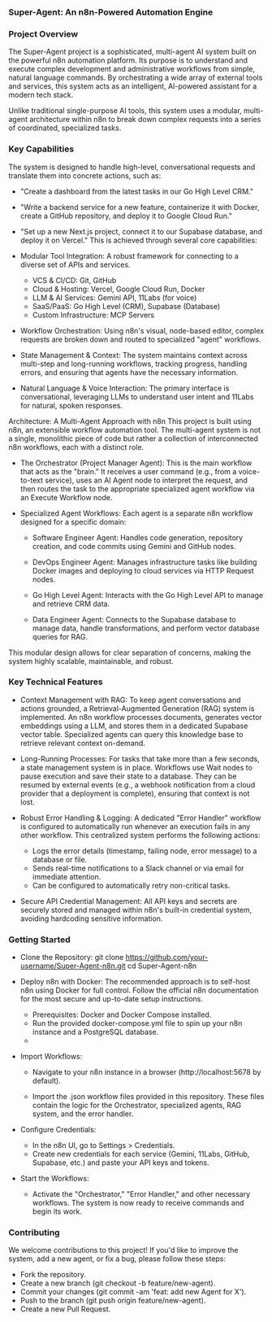 ### Super-Agent: An n8n-Powered Automation Engine

### Project Overview

The Super-Agent project is a sophisticated, multi-agent AI system built on the powerful n8n automation platform. Its purpose is to understand and execute complex development and administrative workflows from simple, natural language commands. By orchestrating a wide array of external tools and services, this system acts as an intelligent, AI-powered assistant for a modern tech stack.

Unlike traditional single-purpose AI tools, this system uses a modular, multi-agent architecture within n8n to break down complex requests into a series of coordinated, specialized tasks.

### Key Capabilities

The system is designed to handle high-level, conversational requests and translate them into concrete actions, such as:

 * "Create a dashboard from the latest tasks in our Go High Level CRM."
   
 * "Write a backend service for a new feature, containerize it with Docker, create a GitHub repository, and deploy it to Google Cloud Run."
   
 * "Set up a new Next.js project, connect it to our Supabase database, and deploy it on Vercel."
This is achieved through several core capabilities:

 * Modular Tool Integration: A robust framework for connecting to a diverse set of APIs and services.
   * VCS & CI/CD: Git, GitHub
   * Cloud & Hosting: Vercel, Google Cloud Run, Docker
   * LLM & AI Services: Gemini API, 11Labs (for voice)
   * SaaS/PaaS: Go High Level (CRM), Supabase (Database)
   * Custom Infrastructure: MCP Servers
 * Workflow Orchestration: Using n8n's visual, node-based editor, complex requests are broken down and routed to specialized "agent" workflows.
   
 * State Management & Context: The system maintains context across multi-step and long-running workflows, tracking progress, handling errors, and ensuring that agents have the necessary information.
   
 * Natural Language & Voice Interaction: The primary interface is conversational, leveraging LLMs to understand user intent and 11Labs for natural, spoken responses.
   
Architecture: A Multi-Agent Approach with n8n
This project is built using n8n, an extensible workflow automation tool. The multi-agent system is not a single, monolithic piece of code but rather a collection of interconnected n8n workflows, each with a distinct role.

 * The Orchestrator (Project Manager Agent): This is the main workflow that acts as the "brain." It receives a user command (e.g., from a voice-to-text service), uses an AI Agent node to interpret the request, and then routes the task to the appropriate specialized agent workflow via an Execute Workflow node.
   
 * Specialized Agent Workflows: Each agent is a separate n8n workflow designed for a specific domain:
   * Software Engineer Agent: Handles code generation, repository creation, and code commits using Gemini and GitHub nodes.
     
   * DevOps Engineer Agent: Manages infrastructure tasks like building Docker images and deploying to cloud services via HTTP Request nodes.
     
   * Go High Level Agent: Interacts with the Go High Level API to manage and retrieve CRM data.
     
   * Data Engineer Agent: Connects to the Supabase database to manage data, handle transformations, and perform vector database queries for RAG.
     
This modular design allows for clear separation of concerns, making the system highly scalable, maintainable, and robust.

### Key Technical Features

 * Context Management with RAG: To keep agent conversations and actions grounded, a Retrieval-Augmented Generation (RAG) system is implemented. An n8n workflow processes documents, generates vector embeddings using a LLM, and stores them in a dedicated Supabase vector table. Specialized agents can query this knowledge base to retrieve relevant context on-demand.
   
 * Long-Running Processes: For tasks that take more than a few seconds, a state management system is in place. Workflows use Wait nodes to pause execution and save their state to a database. They can be resumed by external events (e.g., a webhook notification from a cloud provider that a deployment is complete), ensuring that context is not lost.
   
 * Robust Error Handling & Logging: A dedicated "Error Handler" workflow is configured to automatically run whenever an execution fails in any other workflow. This centralized system performs the following actions:
   
   * Logs the error details (timestamp, failing node, error message) to a database or file.
   * Sends real-time notifications to a Slack channel or via email for immediate attention.
   * Can be configured to automatically retry non-critical tasks.
     
 * Secure API Credential Management: All API keys and secrets are securely stored and managed within n8n's built-in credential system, avoiding hardcoding sensitive information.
   
 ### Getting Started

 * Clone the Repository:
   git clone https://github.com/your-username/Super-Agent-n8n.git
cd Super-Agent-n8n

 * Deploy n8n with Docker:
   The recommended approach is to self-host n8n using Docker for full control. Follow the official n8n documentation for the most secure and up-to-date setup instructions.
   
   * Prerequisites: Docker and Docker Compose installed.
   * Run the provided docker-compose.yml file to spin up your n8n instance and a PostgreSQL database.
   * 
 * Import Workflows:
   * Navigate to your n8n instance in a browser (http://localhost:5678 by default).
     
   * Import the .json workflow files provided in this repository. These files contain the logic for the Orchestrator, specialized agents, RAG system, and the error handler.
     
 * Configure Credentials:
   * In the n8n UI, go to Settings > Credentials.
   * Create new credentials for each service (Gemini, 11Labs, GitHub, Supabase, etc.) and paste your API keys and tokens.
 * Start the Workflows:
   * Activate the "Orchestrator," "Error Handler," and other necessary workflows. The system is now ready to receive commands and begin its work.
     
### Contributing

We welcome contributions to this project! If you'd like to improve the system, add a new agent, or fix a bug, please follow these steps:
 * Fork the repository.
 * Create a new branch (git checkout -b feature/new-agent).
 * Commit your changes (git commit -am 'feat: add new Agent for X').
 * Push to the branch (git push origin feature/new-agent).
 * Create a new Pull Request.
   
